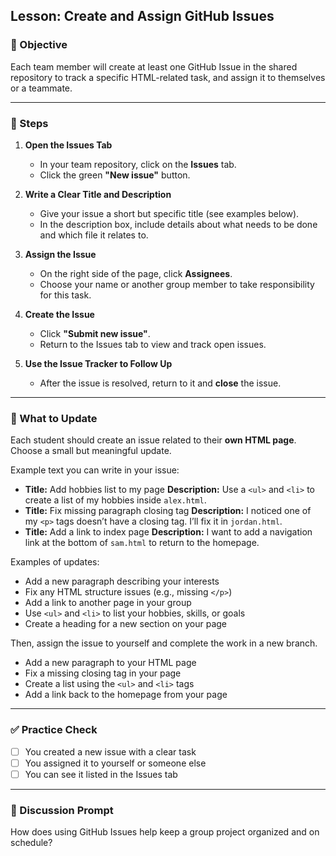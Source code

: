 ## Lesson: Create and Assign GitHub Issues

### 🎯 Objective

Each team member will create at least one GitHub Issue in the shared repository to track a specific HTML-related task, and assign it to themselves or a teammate.

---

### 👣 Steps

1. **Open the Issues Tab**

   * In your team repository, click on the **Issues** tab.
   * Click the green **"New issue"** button.

2. **Write a Clear Title and Description**

   * Give your issue a short but specific title (see examples below).
   * In the description box, include details about what needs to be done and which file it relates to.

3. **Assign the Issue**

   * On the right side of the page, click **Assignees**.
   * Choose your name or another group member to take responsibility for this task.

4. **Create the Issue**

   * Click **"Submit new issue"**.
   * Return to the Issues tab to view and track open issues.

5. **Use the Issue Tracker to Follow Up**

   * After the issue is resolved, return to it and **close** the issue.

---

### 🔧 What to Update

Each student should create an issue related to their **own HTML page**. Choose a small but meaningful update.

Example text you can write in your issue:

* **Title:** Add hobbies list to my page
  **Description:** Use a `<ul>` and `<li>` to create a list of my hobbies inside `alex.html`.
* **Title:** Fix missing paragraph closing tag
  **Description:** I noticed one of my `<p>` tags doesn’t have a closing tag. I’ll fix it in `jordan.html`.
* **Title:** Add a link to index page
  **Description:** I want to add a navigation link at the bottom of `sam.html` to return to the homepage.

Examples of updates:

* Add a new paragraph describing your interests
* Fix any HTML structure issues (e.g., missing `</p>`)
* Add a link to another page in your group
* Use `<ul>` and `<li>` to list your hobbies, skills, or goals
* Create a heading for a new section on your page

Then, assign the issue to yourself and complete the work in a new branch.

* Add a new paragraph to your HTML page
* Fix a missing closing tag in your page
* Create a list using the `<ul>` and `<li>` tags
* Add a link back to the homepage from your page

---

### ✅ Practice Check

* [ ] You created a new issue with a clear task
* [ ] You assigned it to yourself or someone else
* [ ] You can see it listed in the Issues tab

---

### 💬 Discussion Prompt

How does using GitHub Issues help keep a group project organized and on schedule?
